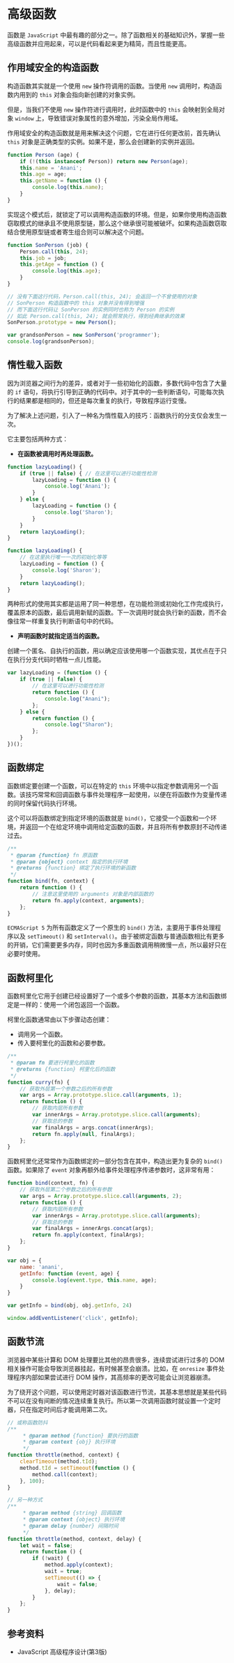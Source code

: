 # 高级函数

函数是 `JavaScript` 中最有趣的部分之一。除了函数相关的基础知识外，掌握一些高级函数并应用起来，可以是代码看起来更为精简，而且性能更高。

## 作用域安全的构造函数

构造函数其实就是一个使用 `new` 操作符调用的函数。当使用 `new` 调用时，构造函数内用到的 `this` 对象会指向新创建的对象实例。

但是，当我们不使用 `new` 操作符进行调用时，此时函数中的 `this` 会映射到全局对象 `window` 上，导致错误对象属性的意外增加，污染全局作用域。

作用域安全的构造函数就是用来解决这个问题，它在进行任何更改前，首先确认 `this` 对象是正确类型的实例。如果不是，那么会创建新的实例并返回。

```javascript
function Person (age) {
    if (!(this instanceof Person)) return new Person(age);
    this.name = 'Anani';
    this.age = age;
    this.getName = function () {
        console.log(this.name);
    }
}
```

实现这个模式后，就锁定了可以调用构造函数的环境。但是，如果你使用构造函数窃取模式的继承且不使用原型链，那么这个继承很可能被破坏。如果构造函数窃取结合使用原型链或者寄生组合则可以解决这个问题。

```javascript
function SonPerson (job) {
    Person.call(this, 24);
    this.job = job;
    this.getAge = function () {
        console.log(this.age);
    }
}

// 没有下面这行代码，Person.call(this, 24); 会返回一个不曾使用的对象
// SonPerson 构造函数中的 this 对象并没有得到增强
// 而下面这行代码让 SonPerson 的实例同时也称为 Person 的实例
// 如此 Person.call(this, 24); 就会照常执行，得到经典继承的效果
SonPerson.prototype = new Person();

var grandsonPerson = new SonPerson('programmer');
console.log(grandsonPerson);
```

## 惰性载入函数

因为浏览器之间行为的差异，或者对于一些初始化的函数，多数代码中包含了大量的 `if` 语句，将执行引导到正确的代码中。对于其中的一些判断语句，可能每次执行的结果都是相同的，但还是每次重复的执行，导致程序运行变慢。

为了解决上述问题，引入了一种名为惰性载入的技巧：函数执行的分支仅会发生一次。

它主要包括两种方式：

* **在函数被调用时再处理函数。**

```javascript
function lazyLoading() {
    if (true || false) { // 在这里可以进行功能性检测
        lazyLoading = function () {
            console.log('Anani');
        }
    } else {
        lazyLoading = function () {
            console.log('Sharon');
        }
    }
    return lazyLoading();
}

function lazyLoading() {
    // 在这里执行唯一一次的初始化等等
    lazyLoading = function () {
        console.log('Sharon');
    }
    return lazyLoading();
}
```

两种形式的使用其实都是运用了同一种思想，在功能检测或初始化工作完成执行，覆盖原本的函数，最后调用新赋的函数。下一次调用时就会执行新的函数，而不会像往常一样重复执行判断语句中的代码。

* **声明函数时就指定适当的函数。**

创建一个匿名、自执行的函数，用以确定应该使用哪一个函数实现，其优点在于只在执行分支代码时牺牲一点儿性能。

```javascript
var lazyLoading = (function () {
    if (true || false) {
        // 在这里可以进行功能性检测
        return function () {
            console.log("Anani");
        };
    } else {
        return function () {
            console.log("Sharon");
        };
    }
})();
```

## 函数绑定

函数绑定要创建一个函数，可以在特定的 `this` 环境中以指定参数调用另一个函数。该技巧常常和回调函数与事件处理程序一起使用，以便在将函数作为变量传递的同时保留代码执行环境。

这个可以将函数绑定到指定环境的函数就是 `bind()`，它接受一个函数和一个环境，并返回一个在给定环境中调用给定函数的函数，并且将所有参数原封不动传递过去。

```javascript
/**
 * @param {function} fn 原函数
 * @param {object} context 指定的执行环境
 * @returns {function} 绑定了执行环境的新函数
 */
function bind(fn, context) {
    return function () {
        // 注意这里使用的 arguments 对象是内部函数的
        return fn.apply(context, arguments);
    };
}
```

`ECMAScript 5` 为所有函数定义了一个原生的 `bind()` 方法，主要用于事件处理程序以及 `setTimeout()` 和 `setInterval()`。由于被绑定函数与普通函数相比有更多的开销，它们需要更多内存，同时也因为多重函数调用稍微慢一点，所以最好只在必要时使用。

## 函数柯里化

函数柯里化它用于创建已经设置好了一个或多个参数的函数，其基本方法和函数绑定是一样的：使用一个闭包返回一个函数。

柯里化函数通常由以下步骤动态创建：

* 调用另一个函数。
* 传入要柯里化的函数和必要参数。

```javascript
/**
 * @param fn 要进行柯里化的函数
 * @returns {function} 柯里化后的函数
 */
function curry(fn) {
    // 获取外层第一个参数之后的所有参数
    var args = Array.prototype.slice.call(arguments, 1);
    return function () {
        // 获取内层所有参数
        var innerArgs = Array.prototype.slice.call(arguments);
        // 获取总的参数
        var finalArgs = args.concat(innerArgs);
        return fn.apply(null, finalArgs);
    };
}
```

函数柯里化还常常作为函数绑定的一部分包含在其中，构造出更为复杂的 `bind()` 函数。如果除了 `event` 对象再额外给事件处理程序传递参数时，这非常有用：

```javascript
function bind(context, fn) {
    // 获取外层第二个参数之后的所有参数
    var args = Array.prototype.slice.call(arguments, 2);
    return function () {
        // 获取内层所有参数
        var innerArgs = Array.prototype.slice.call(arguments);
        // 获取总的参数
        var finalArgs = innerArgs.concat(args);
        return fn.apply(context, finalArgs);
    };
}

var obj = {
    name: 'anani',
    getInfo: function (event, age) {
        console.log(event.type, this.name, age);
    }
}

var getInfo = bind(obj, obj.getInfo, 24)

window.addEventListener('click', getInfo);
```

## 函数节流

浏览器中某些计算和 DOM 处理要比其他的昂贵很多，连续尝试进行过多的 DOM 相关操作可能会导致浏览器挂起，有时候甚至会崩溃。比如，在 `onresize` 事件处理程序内部如果尝试进行 DOM 操作，其高频率的更改可能会让浏览器崩溃。

为了绕开这个问题，可以使用定时器对该函数进行节流，其基本思想就是某些代码不可以在没有间断的情况连续重复执行。所以第一次调用函数时就设置一个定时器，只在指定时间后才能调用第二次。

```javascript
// 或称函数防抖
/**
     * @param method {function} 要执行的函数
     * @param context {obj} 执行环境
     */
function throttle(method, context) {
    clearTimeout(method.tId);
    method.tId = setTimeout(function () {
        method.call(context);
    }, 100);
}

// 另一种方式
/**
     * @param method {string} 回调函数
     * @param context {object} 执行环境
     * @param delay {number} 间隔时间
     */
function throttle(method, context, delay) {
    let wait = false;
    return function () {
        if (!wait) {
            method.apply(context);
            wait = true;
            setTimeout(() => {
                wait = false;
            }, delay);
        }
    };
}
```

## 参考资料

* JavaScript 高级程序设计(第3版)
